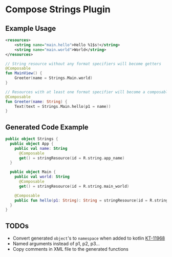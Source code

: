 # Compose Strings Plugin

## Example Usage
```xml
<resources>
    <string name="main.hello">Hello %1$s!</string>
    <string name="main.world">World</string>
</resources>
```

```kt
// String resource without any format specifiers will become getters
@Composable
fun MainView() {
    Greeter(name = Strings.Main.world)
}

// Resources with at least one format specifier will become a composable function
@Composable
fun Greeter(name: String) {
    Text(text = Strings.Main.hello(p1 = name))
}
```

## Generated Code Example
```kt
public object Strings {
  public object App {
    public val name: String
      @Composable
      get() = stringResource(id = R.string.app_name)
  }

  public object Main {
    public val world: String
      @Composable
      get() = stringResource(id = R.string.main_world)

    @Composable
    public fun hello(p1: String): String = stringResource(id = R.string.main_hello, p1)
  }
}
```

## TODOs
* Convert generated `object`'s to `namespace` when added to kotlin [KT-11968](https://youtrack.jetbrains.com/issue/KT-11968)
* Named arguments instead of p1, p2, p3...
* Copy comments in XML file to the generated functions